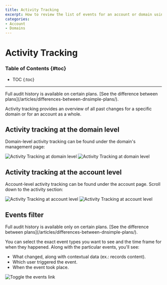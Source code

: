 ```yaml
---
title: Activity Tracking
excerpt: How to review the list of events for an account or domain using our audit log feature.
categories:
- Account
- Domains
---
```


# Activity Tracking

### Table of Contents {#toc}

* TOC
{:toc}

---

<info>
Full audit history is available on certain plans. [See the difference between plans](/articles/differences-between-dnsimple-plans/).
</info>

Activity tracking provides an overview of all past changes for a specific domain or for an account as a whole.

## Activity tracking at the domain level

Domain-level activity tracking can be found under the domain's management page:

![Activity Tracking at domain level](/files/activity-tracking-1.png)
![Activity Tracking at domain level](/files/activity-tracking-2.png)

## Activity tracking at the account level

Account-level activity tracking can be found under the account page. Scroll down to the activity section:

![Activity Tracking at account level](/files/activity-tracking-3.png)
![Activity Tracking at account level](/files/activity-tracking-4.png)

## Events filter

<info>
Full audit history is available only on certain plans. [See the difference between plans](/articles/differences-between-dnsimple-plans/).
</info>

You can select the exact event types you want to see and the time frame for when they happened. Along with the particular events, you'll see:

- What changed, along with contextual data (ex.: records content).
- Which user triggered the event.
- When the event took place.

![Toggle the events link](/files/activity-tracking-5.png)
